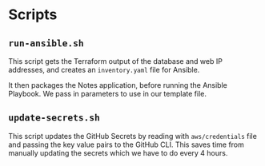 # Scripts

## `run-ansible.sh`

This script gets the Terraform output of the database and web IP addresses, and creates an `inventory.yaml` file for Ansible.

It then packages the Notes application, before running the Ansible Playbook. We pass in parameters to use in our template file.

## `update-secrets.sh`

This script updates the GitHub Secrets by reading with `aws/credentials` file and passing the key value pairs to the GitHub CLI. This saves time from manually updating the secrets which we have to do every 4 hours.